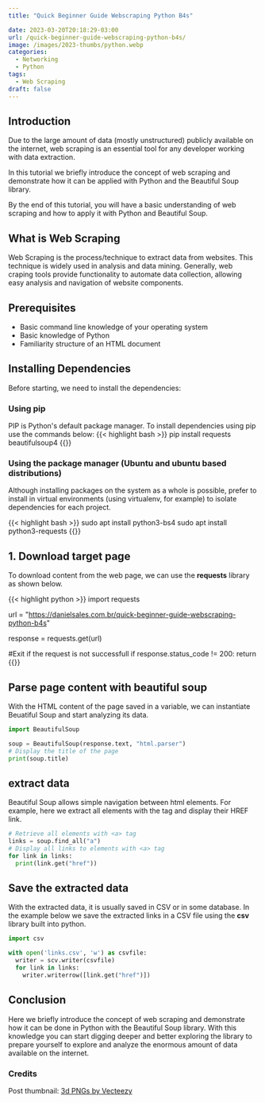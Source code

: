 ```yaml
---
title: "Quick Beginner Guide Webscraping Python B4s"

date: 2023-03-20T20:18:29-03:00
url: /quick-beginner-guide-webscraping-python-b4s/
image: /images/2023-thumbs/python.webp
categories:
  - Networking
  - Python
tags:
  - Web Scraping
draft: false
---
```


## Introduction 
Due to the large amount of data (mostly unstructured) publicly available on the internet, web scraping is an essential tool for any developer working with data extraction.
<!--more-->

In this tutorial we briefly introduce the concept of web scraping and demonstrate how it can be applied with Python and the Beautiful Soup library.

By the end of this tutorial, you will have a basic understanding of web scraping and how to apply it with Python and Beautiful Soup.

## What is Web Scraping
Web Scraping is the process/technique to extract data from websites. This technique is widely used in analysis and data mining. Generally, web craping tools provide functionality to automate data collection, allowing easy analysis and navigation of website components.

## Prerequisites
* Basic command line knowledge of your operating system
* Basic knowledge of Python
* Familiarity structure of an HTML document

## Installing Dependencies
Before starting, we need to install the dependencies:
### Using pip
PIP is Python's default package manager. To install dependencies using pip use the commands below:
{{< highlight bash >}}
pip install requests beautifulsoup4
{{</highlight>}}
### Using the package manager (Ubuntu and ubuntu based distributions)
Although installing packages on the system as a whole is possible, prefer to install in virtual environments (using virtualenv, for example) to isolate dependencies for each project.

{{< highlight bash >}}
sudo apt install python3-bs4
sudo apt install python3-requests
{{</highlight>}}

## 1. Download target page
To download content from the web page, we can use the **requests** library as shown below.

{{< highlight python >}}
import requests

url = "https://danielsales.com.br/quick-beginner-guide-webscraping-python-b4s"

response = requests.get(url)

#Exit if the request is not successfull
if response.status_code != 200:
  return
{{</highlight>}}

## Parse page content with beautiful soup
With the HTML content of the page saved in a variable, we can instantiate Beuatiful Soup and start analyzing its data.
```Python
import BeautifulSoup

soup = BeautifulSoup(response.text, "html.parser")
# Display the title of the page
print(soup.title)
```

## extract data
Beautiful Soup allows simple navigation between html elements. For example, here we extract all elements with the <a> tag and display their HREF link.
```Python
# Retrieve all elements with <a> tag
links = soup.find_all("a")
# Display all links to elements with <a> tag
for link in links:
  print(link.get("href"))
```

## Save the extracted data
With the extracted data, it is usually saved in CSV or in some database. In the example below we save the extracted links in a CSV file using the **csv** library built into python.
```Python
import csv

with open('links.csv', 'w') as csvfile:
  writer = scv.writer(csvfile)
  for link in links:
    writer.writerrow([link.get("href")])
```

## Conclusion
Here we briefly introduce the concept of web scraping and demonstrate how it can be done in Python with the Beautiful Soup library. With this knowledge you can start digging deeper and better exploring the library to prepare yourself to explore and analyze the enormous amount of data available on the internet.

### Credits
Post thumbnail: <a href="https://www.vecteezy.com/free-png/3d">3d PNGs by Vecteezy</a>
